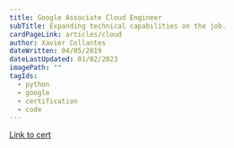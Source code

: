 ```yaml
---
title: Google Associate Cloud Engineer
subTitle: Expanding technical capabilities on the job.
cardPageLink: articles/cloud
author: Xavier Collantes
dateWritten: 04/05/2019
dateLastUpdated: 01/02/2023
imagePath: ""
tagIds:
  - python
  - google
  - certification
  - code
---
```


[Link to cert](https://www.credential.net/80f4b296-3033-4ae3-a53b-469c28e1b901#gs.3f56w9)
